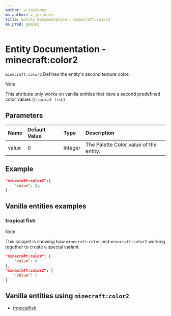 ```yaml
---
author: v-josjones
ms.author: v-josjones
title: Entity Documentation - minecraft:color2
ms.prod: gaming
---
```


# Entity Documentation -  minecraft:color2

`minecraft:color2` Defines the entity's second texture color.

> [!NOTE]
> This attribute only works on vanilla entities that have a second predefined color values (`tropical fish`)

## Parameters

|Name |Default Value  |Type  |Description  |
|:----------|:----------|:----------|:----------|
|value| 0| Integer|  The Palette Color value of the entity. |

## Example

```json
"minecraft:color2":{
    "value": 2,
}
```

## Vanilla entities examples

### tropical fish

>[!Note]
>This snippet is showing how `minecraft:color` and `minecraft:color2` working together to create a special variant.

```json
"minecraft:color": {
    "value": 0
},
"minecraft:color2": {
    "value": 7
}
```

## Vanilla entities using `minecraft:color2`

- [tropicalfish](../../../../Source/VanillaBehaviorPack_Snippets/entities/tropicalfish.md)